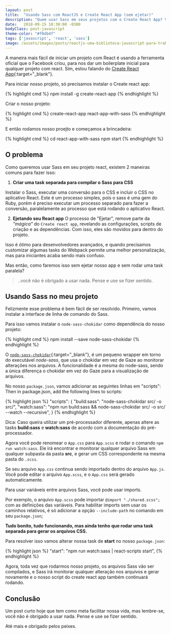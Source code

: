 ```yaml
---
layout: post
title:  "Usando Sass com ReactJS e Create React App (sem ejetar)"
description: "Quem usar Sass em seus projetos com o Create React App? Vamos ver como fazer isso sem ejetar o projeto ou rodar uma task extra."
date:   2018-09-15 18:30:00 -0300
bodyClass: post-javascript
theme-color: "#f0db4f"
tags: ['javascript', 'react', 'sass']
image: /assets/images/posts/reactjs-uma-biblioteca-javascript-para-trabalhar-com-views/reactjs.jpg
---
```


A maneira mais fácil de iniciar um projeto com React é usando a ferramenta oficial que o Facebook criou, para nos dar um boilerplate inicial para qualquer projeto com react. Sim, estou falando do [Create React App](https://github.com/facebook/create-react-app){:target="_blank"}.

Para iniciar nosso projeto, só precisamos instalar o Create react app:

{% highlight cmd %}
npm install -g create-react-app
{% endhighlight %}

Criar o nosso projeto:

{% highlight cmd %}
create-react-app react-app-with-sass
{% endhighlight %}

E então rodamos nosso proejto e começamos a brincadeira:

{% highlight cmd %}
cd react-app-with-sass
npm start
{% endhighlight %}


## O problema

Como queremos usar Sass em seu projeto react, existem 2 maneiras comuns para fazer isso:

1. **Criar uma task separada para compilar o Sass para CSS**

Instalar o Sass, executar uma conversão para o CSS e incluir o CSS no aplicativo React. Este é um processo simples, pois o sass é uma gem do Ruby, porém é preciso executar um processo separado para fazer a conversão, paralelamente ao processo que está rodando o aplicativo React.

2. **Ejetando seu React app**
O processo de "Ejetar", remove parte da *"mágica"* do `Create react app`, revelando as configurações, scripts de criação e as dependências. Com isso, eles são movidos para dentro do projeto. 

Isso é ótimo para desenvolvedores avançados, e quando precisamos customizar algumas tasks do Webpack permite uma melhor personalização, mas para iniciantes acaba sendo mais confuso.


Mas então, como faremos isso sem ejetar nosso app e sem rodar uma task paralela? 


> ..você não é obrigado a usar nada. Pense e use se fizer sentido.


## Usando Sass no meu projeto

Felizmente esse problema é bem fácil de ser resolvido. Primeiro, vamos instalar a interface de linha de comando do Sass.

Para isso vamos instalar o `node-sass-chokidar` como dependência do nosso projeto:

{% highlight cmd %}
npm install --save node-sass-chokidar
{% endhighlight %}

O [`node-sass-chokidar`](https://github.com/michaelwayman/node-sass-chokidar#node-sass-chokidar){:target="_blank"}, é um pequeno wrapper em torno do executável *node-sass*, que usa o chokidar em vez de Gaze ao monitorar alterações nos arquivos. A funcionalidade é a mesma do node-sass, sendo a única diferença o chokidar em vez do Gaze para a visualização de arquivos.

No nosso `package.json`, vamos adicionar as seguintes linhas em "scripts":
Then in package.json, add the following lines to scripts:

{% highlight json %}
"scripts": {
  "build:sass": "node-sass-chokidar src/ -o src/",
  "watch:sass": "npm run build:sass && node-sass-chokidar src/ -o src/ --watch --recursive",
}
{% endhighlight %}

Dica: Caso queira utilizar um pré-processador diferente, apenas altere as tasks **build:sass** e **watch:sass** de acordo com a documentação do pré-processador.

Agora você pode renomear o `App.css` para `App.scss` e rodar o comando `npm run watch:sass`. Ele irá encontrar e monitorar qualquer arquivo Sass em qualquer subpasta da pasta **src**, e gerar um CSS correspondente na mesma pasta do `.scss`.

Se seu arquivo `App.css` continua sendo importado dentro do arquivo `App.js`. Você pode editar o arquivo `App.scss`, e o `App.css` será gerado automaticamente.

Para usar variáveis entre arquivos Sass, você pode usar imports.

Por exemplo, o arquivo `App.scss` pode importar `@import "./shared.scss";` com as definições das variáveis. Para habilitar imports sem usar os caminhos relativos, é só adicionar a opção `--include-path` no comando em seu `package.json`;

**Tudo bonito, tudo funcionando, mas ainda tenho que rodar uma task separada para gerar os arquivos CSS.**

Para resolver isso vamos alterar nossa task de **start** no nosso `package.json`:

{% highlight json %}
"start": "npm run watch:sass | react-scripts start",
{% endhighlight %}

Agora, toda vez que rodarmos nosso projeto, os arquivos Sass vão ser compilados, e Sass irá monitorar qualquer alteração nos arquivos e gerar novamente e o nosso script do create react app também continuará rodando. 


## Conclusão

Um post curto hoje que tem como meta facilitar nossa vida, mas lembre-se, você não é obrigado a usar nada. Pense e use se fizer sentido.

Até mais e obrigado pelos peixes.
